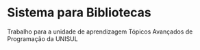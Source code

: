 # Sistema para Bibliotecas

Trabalho para a unidade de aprendizagem Tópicos Avançados de Programação da UNISUL
